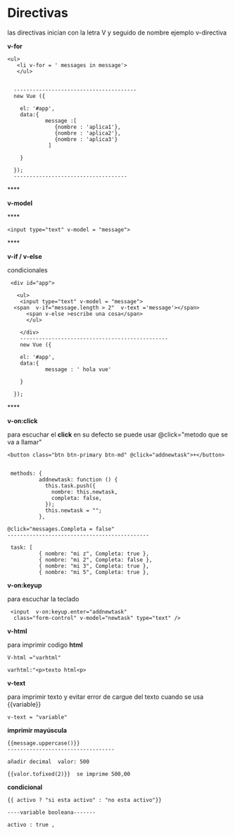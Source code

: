 # Directivas

las directivas  inician con la letra V  y seguido de nombre  ejemplo v-directiva

**v-for**

```text
<ul>
   <li v-for = ' messages in message'> 
   </ul>


  ---------------------------------------
  new Vue ({

    el: '#app',
    data:{
            message :[
               {nombre : 'aplica1'},
               {nombre : 'aplica2'},
               {nombre : 'aplica3'}
             ]

    }

  });
  ------------------------------------
```

\*\*\*\*

**v-model** 

\*\*\*\*

```text
<input type="text" v-model = "message">
```

\*\*\*\*

**v-if    /  v-else**

condicionales 

```text
 <div id="app">
               
   <ul>
    <input type="text" v-model = "message">
  <span  v-if="message.length > 2"  v-text ='message'></span> 
      <span v-else >escribe una cosa</span>
      </ul>

    </div>
    -----------------------------------------------
    new Vue ({

    el: '#app',
    data:{
            message : ' hola vue'

    }

  });
```

\*\*\*\*

**v-on:click** 

para escuchar el **click** en su defecto se puede usar @click="metodo que se va a llamar"

```text
<button class="btn btn-primary btn-md" @click="addnewtask">+</button>


 methods: {
          addnewtask: function () {
            this.task.push({
              nombre: this.newtask,
              completa: false,
            });
            this.newtask = "";
          },
```

```text
@click="messages.Completa = false"
---------------------------------------------

 task: [
          { nombre: "mi z", Completa: true },
          { nombre: "mi 2", Completa: false },
          { nombre: "mi 3", Completa: true },
          { nombre: "mi 5", Completa: true },
```

**v-on:keyup**

para escuchar la teclado

```text
 <input  v-on:keyup.enter="addnewtask" 
  class="form-control" v-model="newtask" type="text" />
```

**v-html**

para imprimir codigo **html** 

```text
V-html ="varhtml"

varhtml:"<p>texto html<p>
```

**v-text**

para imprimir  texto y evitar error de cargue del texto cuando se usa {{variable}}

```text
v-text = "variable"
```

**imprimir mayúscula**

```text
{{message.uppercase()}}
----------------------------------

añadir decimal  valor: 500

{{valor.tofixed(2)}}  se imprime 500,00
```

 **condicional** 

```text
{{ activo ? "si esta activo" : "no esta activo"}}

----variable booleana-------

activo : true ,
```

